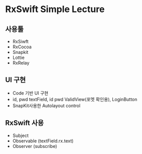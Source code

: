 # RxSwift Simple Lecture
## 사용툴
- RxSiwft
- RxCocoa
- Snapkit
- Lottie
- RxRelay

## UI 구현
- Code 기반 UI 구현
- id, pwd textField, id pwd ValidView(포멧 확인용), LoginButton
- SnapKit사용한 Autolayout control

## RxSwift 사용
- Subject
- Observable (textField.rx.text)
- Observer (subscribe)
